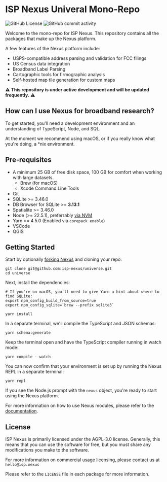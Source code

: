 # ISP Nexus Univeral Mono-Repo

![GitHub License](https://img.shields.io/github/license/isp-nexus/universe)
![GitHub commit activity](https://img.shields.io/github/commit-activity/m/isp-nexus/universe)

Welcome to the mono-repo for ISP Nexus. This repository contains all the packages that make up the Nexus platform.

A few features of the Nexus platform include:

- USPS-compatible address parsing and validation for FCC filings
- US Census data integration
- Broadband Label Parsing
- Cartographic tools for firmographic analysis
- Self-hosted map tile generation for custom maps

⚠️ **This repository is under active development and will be updated frequently.** ⚠️

## How can I use Nexus for broadband research?

To get started, you'll need a development environment and an understanding of TypeScript, Node, and SQL.

At the moment we recommend using macOS, or if you really know what you're doing, a \*nix environment.

## Pre-requisites

- A minimum 25 GB of free disk space, 100 GB for comfort when working with large datasets.
  - Brew (for macOS)
  - Xcode Command Line Tools
- Git
- SQLite >= 3.46.0
- DB Browser for SQLite >= **3.13.1**
- Spatialite >= 3.46.0
- Node (>= 22.5.1), preferrably [via NVM](https://github.com/nvm-sh/nvm)
- Yarn >= 4.5.0 (Enabled via `corepack enable`)
- VSCode
- QGIS

## Getting Started

Start by optionally [forking Nexus](https://github.com/isp-nexus/universe/fork) and cloning your repo:

```shell
git clone git@github.com:isp-nexus/universe.git
cd universe
```

Next, install the dependencies:

```shell
# If you're on macOS, you'll need to give Yarn a hint about where to find SQLite:
export npm_config_build_from_source=true
export npm_config_sqlite=`brew --prefix sqlite3`

yarn install
```

In a separate terminal, we'll compile the TypeScript and JSON schemas:

```shell
yarn schema:generate
```

Keep the terminal open and have the TypeScript compiler running in watch mode:

```shell
yarn compile --watch
```

You can now confirm that your environment is set up by running the Nexus REPL in a separate terminal:

```shell
yarn repl
```

If you see the Node.js prompt with the `nexus` object, you're ready to start using the Nexus platform.

For more information on how to use Nexus modules, please refer to the [documentation](https://open.isp.nexus/api/).

## License

ISP Nexus is primarily licensed under the AGPL-3.0 license. Generally,
this means that you can use the software for free, but you must share
any modifications you make to the software.

For more information on commercial usage licensing, please contact us at
`hello@isp.nexus`

Please refer to the `LICENSE` file in each package for more information.

